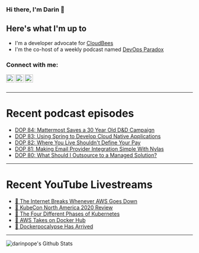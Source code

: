 ### Hi there, I'm Darin 👋

## Here's what I'm up to
- I'm a developer advocate for [CloudBees][cloudbees-website]
- I'm the co-host of a weekly podcast named [DevOps Paradox][dop-website]

### Connect with me:

[<img align="left" alt="darinpope | Twitter" width="22px" src="https://cdn.jsdelivr.net/npm/simple-icons@v3/icons/twitter.svg" />][twitter]
[<img align="left" alt="darinpope | LinkedIn" width="22px" src="https://cdn.jsdelivr.net/npm/simple-icons@v3/icons/linkedin.svg" />][linkedin]
[<img align="left" alt="darinpope | Instagram" width="22px" src="https://cdn.jsdelivr.net/npm/simple-icons@v3/icons/instagram.svg" />][instagram]

<br />
<br />

---

# Recent podcast episodes
<!-- BLOG-POST-LIST:START -->
- [DOP 84: Mattermost Saves a 30 Year Old D&D Campaign](https://www.devopsparadox.com/episodes/mattermost-saves-a-30-year-old-d-d-campaign-84/)
- [DOP 83: Using Spring to Develop Cloud Native Applications](https://www.devopsparadox.com/episodes/using-spring-to-develop-cloud-native-applications-83/)
- [DOP 82: Where You Live Shouldn't Define Your Pay](https://www.devopsparadox.com/episodes/where-you-live-shouldnt-define-your-pay-82/)
- [DOP 81: Making Email Provider Integration Simple With Nylas](https://www.devopsparadox.com/episodes/making-email-provider-integration-simple-with-nylas-81/)
- [DOP 80: What Should I Outsource to a Managed Solution?](https://www.devopsparadox.com/episodes/what-should-i-outsource-to-a-managed-solution-80/)
<!-- BLOG-POST-LIST:END -->

---

# Recent YouTube Livestreams
<!-- YOUTUBE:START -->
- [🔴 The Internet Breaks Whenever AWS Goes Down](https://www.youtube.com/watch?v=F3zdBGWVJKU)
- [🔴  KubeCon North America 2020 Review](https://www.youtube.com/watch?v=cv3nricbhjw)
- [🔴 The Four Different Phases of Kubernetes](https://www.youtube.com/watch?v=roWJvjAylMo)
- [🔴  AWS Takes on Docker Hub](https://www.youtube.com/watch?v=7Cpmx92p3l8)
- [🔴  Dockerpocalypse Has Arrived](https://www.youtube.com/watch?v=jf3-9TkCkXc)
<!-- YOUTUBE:END -->

---

<img align="left" alt="darinpope's Github Stats" src="https://github-readme-stats.codestackr.vercel.app/api?username=darinpope&show_icons=true&hide_border=true" />


[website]: https://www.darinpope.com/
[twitter]: https://twitter.com/darinpope
[youtube]: https://youtube.com/darinpope
[instagram]: https://instagram.com/darinpope
[linkedin]: https://linkedin.com/in/darinpope
[cloudbees-website]: https://www.cloudbees.com/
[dop-website]: https://www.devopsparadox.com/

<!--
**darinpope/darinpope** is a ✨ _special_ ✨ repository because its `README.md` (this file) appears on your GitHub profile.

Here are some ideas to get you started:

- 🔭 I’m currently working on ...
- 🌱 I’m currently learning ...
- 👯 I’m looking to collaborate on ...
- 🤔 I’m looking for help with ...
- 💬 Ask me about ...
- 📫 How to reach me: ...
- 😄 Pronouns: ...
- ⚡ Fun fact: ...
-->
